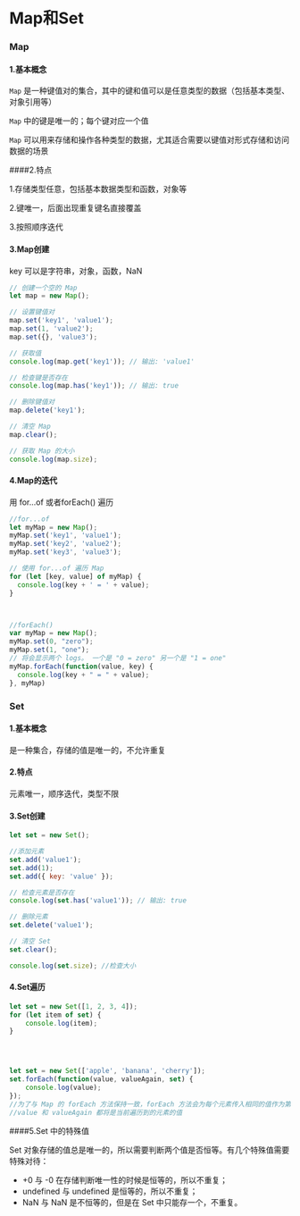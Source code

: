 # Map和Set

### Map

#### 1.基本概念

`Map` 是一种键值对的集合，其中的键和值可以是任意类型的数据（包括基本类型、对象引用等）

`Map` 中的键是唯一的；每个键对应一个值

`Map` 可以用来存储和操作各种类型的数据，尤其适合需要以键值对形式存储和访问数据的场景

####2.特点

1.存储类型任意，包括基本数据类型和函数，对象等

2.键唯一，后面出现重复键名直接覆盖

3.按照顺序迭代



#### 3.Map创建

key 可以是字符串，对象，函数，NaN

```js
// 创建一个空的 Map
let map = new Map();

// 设置键值对
map.set('key1', 'value1');
map.set(1, 'value2');
map.set({}, 'value3');

// 获取值
console.log(map.get('key1')); // 输出: 'value1'

// 检查键是否存在
console.log(map.has('key1')); // 输出: true

// 删除键值对
map.delete('key1');

// 清空 Map
map.clear();

// 获取 Map 的大小
console.log(map.size);

```

#### 4.Map的迭代

用 for...of 或者forEach() 遍历

```js
//for...of
let myMap = new Map();
myMap.set('key1', 'value1');
myMap.set('key2', 'value2');
myMap.set('key3', 'value3');

// 使用 for...of 遍历 Map
for (let [key, value] of myMap) {
  console.log(key + ' = ' + value);
}



//forEach()
var myMap = new Map();
myMap.set(0, "zero");
myMap.set(1, "one");
// 将会显示两个 logs。 一个是 "0 = zero" 另一个是 "1 = one"
myMap.forEach(function(value, key) {
  console.log(key + " = " + value);
}, myMap)
```









### Set

#### 1.基本概念

是一种集合，存储的值是唯一的，不允许重复

#### 2.特点

元素唯一，顺序迭代，类型不限

#### 3.Set创建

```js
let set = new Set();

//添加元素
set.add('value1');
set.add(1);
set.add({ key: 'value' });

// 检查元素是否存在
console.log(set.has('value1')); // 输出: true

// 删除元素
set.delete('value1');

// 清空 Set
set.clear();

console.log(set.size); //检查大小
```



#### 4.Set遍历

```js
let set = new Set([1, 2, 3, 4]);
for (let item of set) {
    console.log(item);
}




let set = new Set(['apple', 'banana', 'cherry']);
set.forEach(function(value, valueAgain, set) {
    console.log(value);
});
//为了与 Map 的 forEach 方法保持一致，forEach 方法会为每个元素传入相同的值作为第二个参数
//value 和 valueAgain 都将是当前遍历到的元素的值
```



####5.Set 中的特殊值

Set 对象存储的值总是唯一的，所以需要判断两个值是否恒等。有几个特殊值需要特殊对待：

- +0 与 -0 在存储判断唯一性的时候是恒等的，所以不重复；
- undefined 与 undefined 是恒等的，所以不重复；
- NaN 与 NaN 是不恒等的，但是在 Set 中只能存一个，不重复。



